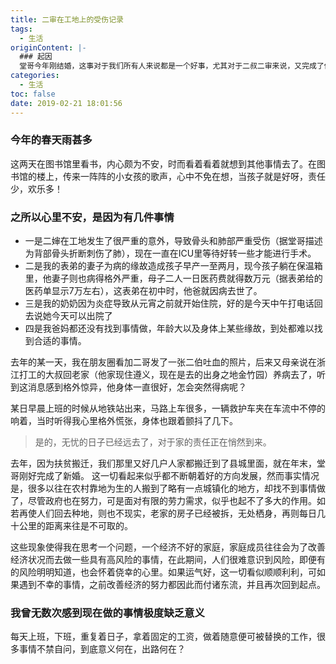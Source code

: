```yaml
---
title: 二审在工地上的受伤记录
tags:
  - 生活
originContent: |-
  ### 起因
  堂哥今年刚结婚，这事对于我们所有人来说都是一个好事，尤其对于二叔二审来说，又完成了他们的一个这辈子最重要的任务
categories:
  - 生活
toc: false
date: 2019-02-21 18:01:56
---
```





### 今年的春天雨甚多
这两天在图书馆里看书，内心颇为不安，时而看着看着就想到其他事情去了。在图书馆的楼上，传来一阵阵的小女孩的歌声，心中不免在想，当孩子就是好呀，责任少，欢乐多！

### 之所以心里不安，是因为有几件事情
- 一是二婶在工地发生了很严重的意外，导致骨头和肺部严重受伤（据堂哥描述为背部骨头折断刺伤了肺），现在一直在ICU里等待好转一些才能进行手术。
- 二是我的表弟的妻子为病的缘故造成孩子早产一至两月，现今孩子躺在保温箱里，他妻子则也病得格外严重，母子二人一日医药费就得数万元（据表弟给的医药单显示7万左右），这表弟在初中时，他爸就因病去世了。
- 三是我的奶奶因为炎症导致从元宵之前就开始住院，好的是今天中午打电话回去说她今天可以出院了
- 四是我爸妈都还没有找到事情做，年龄大以及身体上某些缘故，到处都难以找到合适的事情。

去年的某一天，我在朋友圈看加二哥发了一张二伯吐血的照片，后来又母亲说在浙江打工的大叔回老家（他家现住遵义，现在是去的出身之地金竹园）养病去了，听到这消息感到格外惊异，他身体一直很好，怎会突然得病呢？

某日早晨上班的时候从地铁站出来，马路上车很多，一辆救护车夹在车流中不停的响着，当时听得我心里格外慌张，身体也跟着颤抖了几下。

>是的，无忧的日子已经远去了，对于家的责任正在悄然到来。

去年，因为扶贫搬迁，我们那里又好几户人家都搬迁到了县城里面，就在年末，堂哥刚好完成了新婚。
这一切看起来似乎都不断朝着好的方向发展，然而事实情况是，很多以往在农村靠地为生的人搬到了略有一点城镇化的地方，却找不到事情做了，尽管政府也在努力，可是面对有限的劳力需求，似乎也起不了多大的作用。如若再使人们回去种地，则也不现实，老家的房子已经被拆，无处栖身，再则每日几十公里的距离来往是不可取的。

这些现象使得我在思考一个问题，一个经济不好的家庭，家庭成员往往会为了改善经济状况而去做一些具有高风险的事情，在此期间，人们很难意识到风险，即便有的风险明明知道，也会怀着侥幸的心里。如果运气好，这一切看似顺顺利利，可如果遇到不幸的事情，之前改善经济的努力都因此而付诸东流，并且再次回到起点。

### 我曾无数次感到现在做的事情极度缺乏意义
每天上班，下班，重复着日子，拿着固定的工资，做着随意便可被替换的工作，很多事情不禁自问，到底意义何在，出路何在？



